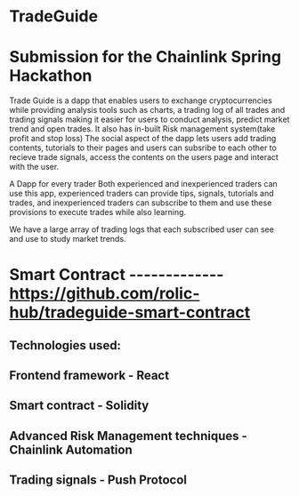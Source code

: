 # TradeGuide

# Submission for the Chainlink Spring Hackathon

Trade Guide is a dapp that enables users to exchange cryptocurrencies while providing analysis tools such as charts, a trading log of all trades and trading signals making it easier for users to conduct analysis, predict market trend and open trades. It also has in-built Risk management system(take profit and stop loss)
The social aspect of the dapp lets users add trading contents, tutorials to their pages and users can subsribe to each other to recieve trade signals, access the contents on the users page and interact with the user.

A Dapp for every trader
Both experienced and inexperienced traders can use this app, experienced traders can provide tips, signals, tutorials and trades, and inexperienced traders can subscribe to them and use these provisions to execute trades while also learning.

We have a large array of trading logs that each subscribed user can see and use to study market trends.

# Smart Contract     -------------    https://github.com/rolic-hub/tradeguide-smart-contract

## Technologies used:
## Frontend framework - React
## Smart contract - Solidity

## Advanced Risk Management techniques - Chainlink Automation
## Trading signals - Push Protocol



